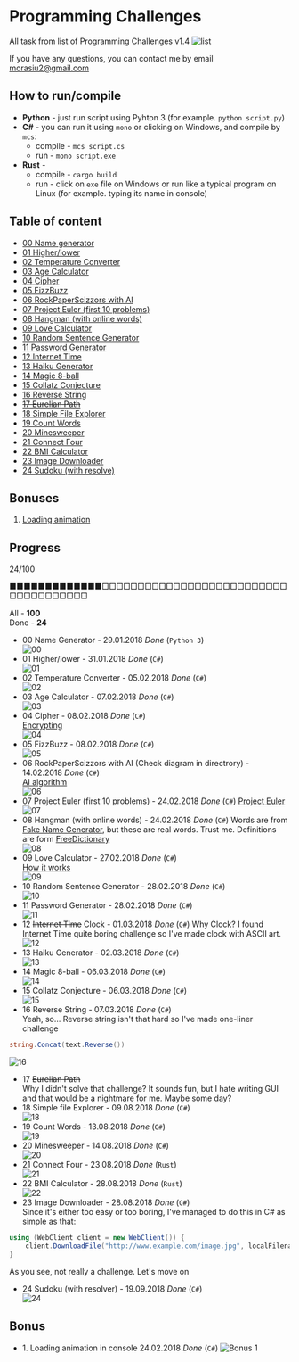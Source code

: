# Programming Challenges

All task from list of Programming Challenges v1.4
![list](docs/list.png)

If you have any questions, you can contact me by email morasiu2@gmail.com

## How to run/compile

* **Python** - just run script using Pyhton 3 (for example. `python script.py`)
* **C#** - you can run it using `mono` or clicking on Windows, and compile by `mcs`:
  * compile - `mcs script.cs`
  * run - `mono script.exe`
* **Rust** -
  * compile - `cargo build`
  * run - click on `exe` file on Windows or run like a typical program on Linux (for example. typing its name in console)

## Table of content

* [00 Name generator](#00)
* [01 Higher/lower](#01)
* [02 Temperature Converter](#02)
* [03 Age Calculator](#03)
* [04 Cipher](#04)
* [05 FizzBuzz](#05)
* [06 RockPaperScizzors with AI](#06)
* [07 Project Euler (first 10 problems)](#07)
* [08 Hangman (with online words)](#08)
* [09 Love Calculator](#09)
* [10 Random Sentence Generator](#10)
* [11 Password Generator](#11)
* [12 Internet Time](#12)
* [13 Haiku Generator](#13)
* [14 Magic 8-ball](#14)
* [15 Collatz Conjecture](#15)
* [16 Reverse String](#16)
* [~~17 Eurelian Path~~](#17)
* [18 Simple File Explorer](#18)
* [19 Count Words](#19)
* [20 Minesweeper](#20)
* [21 Connect Four](#21)
* [22 BMI Calculator](#22)
* [23 Image Downloader](#23)
* [24 Sudoku (with resolve)](#24)

## Bonuses

1. [Loading animation](#bonus1)

## Progress

24/100

■■■■■■■■■■■■■□□□□□□□□□□□□□□□□□□□□□□□□□□□□□□□□□□□□□

All - **100** <br>
Done - **24** <br>

* <a name="00">00</a> Name Generator - 29.01.2018 *Done* (`Python 3`) <br>
![00](docs/images/00.png)
* <a name="01">01</a> Higher/lower - 31.01.2018 *Done* (`C#`) <br>
![01](docs/images/01.png)
* <a name="02">02</a> Temperature Converter - 05.02.2018 *Done* (`C#`) <br>
![02](docs/images/02.png)
* <a name="03">03</a> Age Calculator - 07.02.2018 *Done* (`C#`) <br>
![03](docs/images/03.png)
* <a name="04">04</a> Cipher - 08.02.2018 *Done* (`C#`) <br>
[Encrypting](docs/Cipher.md)<br>
![04](docs/images/04.png)
* <a name="05">05</a> FizzBuzz - 08.02.2018 *Done* (`C#`) <br>
![05](docs/images/05.png)
* <a name="06">06</a> RockPaperScizzors with AI (Check diagram in directrory) - 14.02.2018 *Done* (`C#`) <br>
[AI algorithm](docs/RPC_AI_Alorithm.png)<br>
![06](docs/images/06.png)
* <a name="07">07</a> Project Euler (first 10 problems) - 24.02.2018 *Done* (`C#`)
[Project Euler](https://projecteuler.net/archives) <br>
![07](docs/images/07.png)
* <a name="08">08</a> Hangman (with online words) - 24.02.2018 *Done* (`C#`)
Words are from [Fake Name Generator](https://fakena.me/random-english-words/one/), but these are real words. Trust me.
Definitions are form [FreeDictionary](https://www.thefreedictionary.com/) </br>
![08](docs/images/08.png)
* <a name="09">09</a> Love Calculator - 27.02.2018 *Done* (`C#`)<br>
[How it works](docs/LoveCalculator.md)<br>
![09](docs/images/09.png)
* <a name="10">10</a> Random Sentence Generator - 28.02.2018 *Done* (`C#`) <br>
![10](docs/images/10.png)
* <a name="11">11</a> Password Generator - 28.02.2018 *Done* (`C#`) <br>
![11](docs/images/11.png)
* <a name="12">12</a> ~~Internet Time~~ Clock - 01.03.2018 *Done* (`C#`)
Why Clock? I found Internet Time quite boring challenge so I've made clock with ASCII art. <br>
![12](docs/images/12.png)
* <a name="13">13</a> Haiku Generator - 02.03.2018 *Done* (`C#`) <br>
![13](docs/images/13.png)
* <a name="14">14</a> Magic 8-ball - 06.03.2018 *Done* (`C#`) <br>
![14](docs/images/14.png)
* <a name="15">15</a> Collatz Conjecture - 06.03.2018 *Done* (`C#`) <br>
![15](docs/images/15.png)
* <a name="16">16</a> Reverse String - 07.03.2018 *Done* (`C#`) <br>
Yeah, so... Reverse string isn't that hard so I've made one-liner challenge
```csharp
string.Concat(text.Reverse())
```
![16](docs/images/16.png)
* <a name="17">17</a> ~~Eurelian Path~~<br>
Why I didn't solve that challenge? It sounds fun, but I hate writing GUI and that would be a nightmare for me.
Maybe some day? 
* <a name="18">18</a> Simple file Explorer - 09.08.2018 *Done* (`C#`)<br>
![18](docs/images/18.png)
* <a name="19">19</a> Count Words - 13.08.2018 *Done* (`C#`)<br>
![19](docs/images/19.png)
* <a name="20">20</a> Minesweeper - 14.08.2018 *Done* (`C#`)<br>
![20](docs/images/20.png)
* <a name="21">21</a> Connect Four - 23.08.2018 *Done* (`Rust`)<br>
![21](docs/images/21.png)
* <a name="22">22</a> BMI Calculator - 28.08.2018 *Done* (`Rust`)<br>
![22](docs/images/22.png)
* <a name="23">23</a> Image Downloader - 28.08.2018 *Done* (`C#`)<br>
Since it's either too easy or too boring, I've managed to do this in C# as simple as that:

```csharp
using (WebClient client = new WebClient()) {
    client.DownloadFile("http://www.example.com/image.jpg", localFilename);
}
```

As you see, not really a challenge. Let's move on
* <a name="24">24</a> Sudoku (with resolver) - 19.09.2018 *Done* (`C#`)<br>
![24](docs/images/24.png)

## Bonus

* <a name="bonus1">1.</a> Loading animation in console 24.02.2018 *Done* (`C#`)  ![Bonus 1](docs/images/bonus1.gif)
